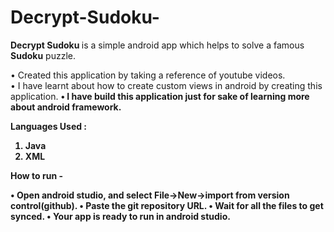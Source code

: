 # Decrypt-Sudoku-

<b> Decrypt Sudoku </b> is a simple android app which helps to solve a famous <b>Sudoku</b> puzzle. <br>

• Created this application by taking a reference of youtube videos. <br>
• I have learnt about how to create custom views in android by creating this application. <b>
• I have build this application just for sake of learning more about android framework. <b>
  
<b> Languages Used : </b>

1) Java
2) XML

<b> How to run - </b> 

• Open android studio, and select File->New->import from version control(github).
• Paste the git repository URL.
• Wait for all the files to get synced.
• Your app is ready to run in android studio.
